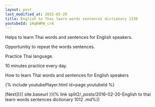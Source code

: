 ```yaml
---
layout: post
last_modified_at: 2021-03-29
title: English to Thai learn words sentences dictionary 1330 
youtubeId: zAqKWRW_crA
---
```

 
 
Helps to learn Thai words and sentences for English speakers.

Opportunitiy to repeat the words sentences. 

Practice Thai language. 
 
10 minutes practice every day. 
 
How to learn Thai words and sentences for English speakers 
 
{% include youtubePlayer.html id=page.youtubeId %}
 
 
[Next]({{ site.baseurl }}{% link  split2/_posts/2016-02-20-English to thai learn words sentences dictionary 1012 .md%})
 
